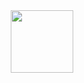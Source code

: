 <div id="header" align="center">
  <img src="https://media.giphy.com/media/u2pmTWUi0MXjyrMaVj/giphy.gif?cid=790b76110gc6538c6l81x6f25nsem9ggw2e9n9xrxyu29f08&ep=v1_gifs_search&rid=giphy.gif&ct=g" width="100"/>
</div>

